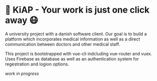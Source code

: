 💬 KiAP - Your work is just one click away 😷
======

A university project with a danish software client. Our goal is to build a platform which incorporates medical information as well as a direct communication between doctors and other medical staff.

This project is bootstrapped with vue-cli indcluding vue-router and vuex.
Uses Firebase as database as well as an authentication system for regestration and logion options.

*work in progress*
